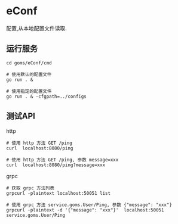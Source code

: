 # eConf

配置,从本地配置文件读取.

## 运行服务
```
cd goms/eConf/cmd

# 使用默认的配置文件
go run . &  

# 使用指定的配置文件
go run . & -cfgpath=../configs  
```

## 测试API

http
```
# 使用 http 方法 GET /ping
curl  localhost:8080/ping

# 使用 http 方法 GET /ping, 参数 message=xxx
curl  localhost:8080/ping?message=xxx
```

grpc
```
# 获取 grpc 方法列表
grpcurl -plaintext localhost:50051 list

# 使用 grpc 方法 service.goms.User/Ping, 参数 {"message": "xxx"}
grpcurl -plaintext -d '{"message": "xxx"}'  localhost:50051 service.goms.User/Ping
```

